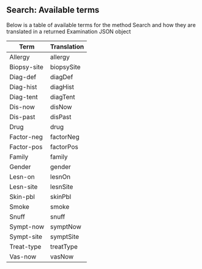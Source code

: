 **Search: Available terms**
----
  Below is a table of available terms for the method Search and how they are translated in a returned Examination JSON object

| Term        	| Translation 	|
|-------------	|-------------	|
| Allergy     	| allergy   	|
| Biopsy-site 	| biopsySite   	|
| Diag-def    	| diagDef     	|
| Diag-hist   	| diagHist    	|
| Diag-tent   	| diagTent    	|
| Dis-now     	| disNow      	|
| Dis-past    	| disPast     	|
| Drug        	| drug        	|
| Factor-neg  	| factorNeg   	|
| Factor-pos  	| factorPos   	|
| Family      	| family      	|
| Gender      	| gender      	|
| Lesn-on     	| lesnOn      	|
| Lesn-site   	| lesnSite    	|
| Skin-pbl    	| skinPbl     	|
| Smoke       	| smoke       	|
| Snuff       	| snuff       	|
| Sympt-now   	| symptNow    	|
| Sympt-site  	| symptSite   	|
| Treat-type  	| treatType   	|
| Vas-now     	| vasNow      	|
